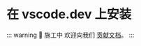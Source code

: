 # 在 vscode.dev 上安装

::: warning 🚧 施工中
欢迎向我们 [贡献文档](https://github.com/yenche123/liubai/tree/cool/liubai-docs/docs/guide/ide/vscode-dev.md)。
:::
